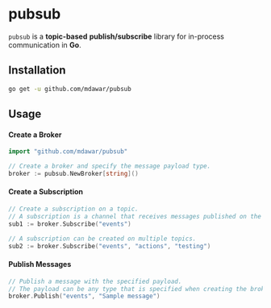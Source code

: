 # pubsub

`pubsub` is a **topic-based** **publish/subscribe** library for in-process communication in **Go**.

## Installation

```sh
go get -u github.com/mdawar/pubsub
```

## Usage

#### Create a Broker

```go
import "github.com/mdawar/pubsub"

// Create a broker and specify the message payload type.
broker := pubsub.NewBroker[string]()
```

#### Create a Subscription

```go
// Create a subscription on a topic.
// A subscription is a channel that receives messages published on the topic.
sub1 := broker.Subscribe("events")

// A subscription can be created on multiple topics.
sub2 := broker.Subscribe("events", "actions", "testing")
```

#### Publish Messages

```go
// Publish a message with the specified payload.
// The payload can be any type that is specified when creating the broker.
broker.Publish("events", "Sample message")
```
